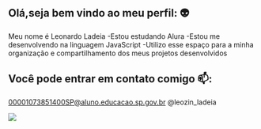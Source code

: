 ## Olá,seja bem vindo ao meu perfil: 👽 

Meu nome é Leonardo Ladeia 
-Estou estudando Alura
-Estou me desenvolvendo na linguagem JavaScript
-Utilizo esse espaço para a minha organização e compartilhamento dos meus projetos desenvolvidos 


## Você pode entrar em contato comigo 📫:
00001073851400SP@aluno.educacao.sp.gov.br
@leozin_ladeia

![](https://media1.tenor.com/m/ng0mwYEEpNMAAAAd/hasbulla-money.gif)
